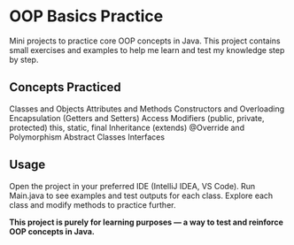 # OOP Basics Practice

Mini projects to practice core OOP concepts in Java.
This project contains small exercises and examples to help me learn and test my knowledge step by step.

## Concepts Practiced

Classes and Objects
Attributes and Methods
Constructors and Overloading
Encapsulation (Getters and Setters)
Access Modifiers (public, private, protected)
this, static, final
Inheritance (extends)
@Override and Polymorphism
Abstract Classes
Interfaces
## Usage
Open the project in your preferred IDE (IntelliJ IDEA, VS Code).
Run Main.java to see examples and test outputs for each class.
Explore each class and modify methods to practice further.



**This project is purely for learning purposes — a way to test and reinforce OOP concepts in Java.**
